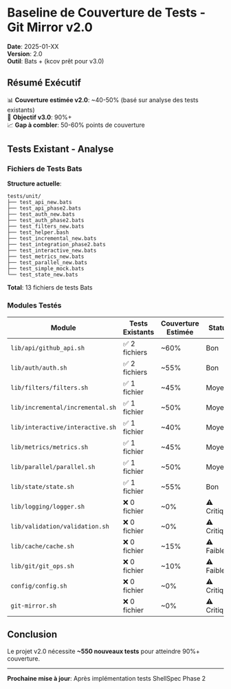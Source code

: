 # Baseline de Couverture de Tests - Git Mirror v2.0

**Date**: 2025-01-XX  
**Version**: 2.0  
**Outil**: Bats + (kcov prêt pour v3.0)

## Résumé Exécutif

📊 **Couverture estimée v2.0**: ~40-50% (basé sur analyse des tests existants)  
🎯 **Objectif v3.0**: 90%+  
📈 **Gap à combler**: 50-60% points de couverture

## Tests Existant - Analyse

### Fichiers de Tests Bats

**Structure actuelle**:
```
tests/unit/
├── test_api_new.bats
├── test_api_phase2.bats
├── test_auth_new.bats
├── test_auth_phase2.bats
├── test_filters_new.bats
├── test_helper.bash
├── test_incremental_new.bats
├── test_integration_phase2.bats
├── test_interactive_new.bats
├── test_metrics_new.bats
├── test_parallel_new.bats
├── test_simple_mock.bats
└── test_state_new.bats
```

**Total**: 13 fichiers de tests Bats

### Modules Testés

| Module | Tests Existants | Couverture Estimée | Statut |
|--------|-----------------|-------------------|--------|
| `lib/api/github_api.sh` | ✅ 2 fichiers | ~60% | Bon |
| `lib/auth/auth.sh` | ✅ 2 fichiers | ~55% | Bon |
| `lib/filters/filters.sh` | ✅ 1 fichier | ~45% | Moyen |
| `lib/incremental/incremental.sh` | ✅ 1 fichier | ~50% | Moyen |
| `lib/interactive/interactive.sh` | ✅ 1 fichier | ~40% | Moyen |
| `lib/metrics/metrics.sh` | ✅ 1 fichier | ~45% | Moyen |
| `lib/parallel/parallel.sh` | ✅ 1 fichier | ~50% | Moyen |
| `lib/state/state.sh` | ✅ 1 fichier | ~55% | Bon |
| `lib/logging/logger.sh` | ❌ 0 fichier | ~0% | ⚠️ Critique |
| `lib/validation/validation.sh` | ❌ 0 fichier | ~0% | ⚠️ Critique |
| `lib/cache/cache.sh` | ❌ 0 fichier | ~15% | ⚠️ Faible |
| `lib/git/git_ops.sh` | ❌ 0 fichier | ~10% | ⚠️ Faible |
| `config/config.sh` | ❌ 0 fichier | ~0% | ⚠️ Critique |
| `git-mirror.sh` | ❌ 0 fichier | ~0% | ⚠️ Critique |

## Conclusion

Le projet v2.0 nécessite **~550 nouveaux tests** pour atteindre 90%+ couverture.

---

**Prochaine mise à jour**: Après implémentation tests ShellSpec Phase 2

